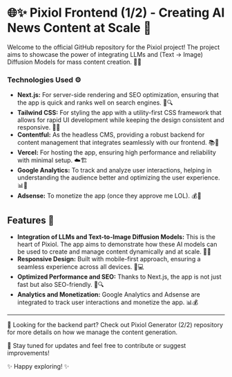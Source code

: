 # 🌐✨ Pixiol Frontend (1/2) - Creating AI News Content at Scale 🚀

Welcome to the official GitHub repository for the Pixiol project! The project aims to showcase the power of integrating LLMs and (Text -> Image) Diffusion Models for mass content creation. 🤖🎨

### Technologies Used ⚙️

- **Next.js:** For server-side rendering and SEO optimization, ensuring that the app is quick and ranks well on search engines. 🚀🔍
- **Tailwind CSS:** For styling the app with a utility-first CSS framework that allows for rapid UI development while keeping the design consistent and responsive. 🎨📐
- **Contentful:** As the headless CMS, providing a robust backend for content management that integrates seamlessly with our frontend. 📚🔗
- **Vercel:** For hosting the app, ensuring high performance and reliability with minimal setup. ☁️🏗️
- **Google Analytics:** To track and analyze user interactions, helping in understanding the audience better and optimizing the user experience. 📊👀
- **Adsense:** To monetize the app (once they approve me LOL). 💰💸

## Features 🌟

- **Integration of LLMs and Text-to-Image Diffusion Models:** This is the heart of Pixiol. The app aims to demonstrate how these AI models can be used to create and manage content dynamically and at scale. 🤖🎨
- **Responsive Design:** Built with mobile-first approach, ensuring a seamless experience across all devices. 📱💻
- **Optimized Performance and SEO:** Thanks to Next.js, the app is not just fast but also SEO-friendly. 🚀🔍
- **Analytics and Monetization:** Google Analytics and Adsense are integrated to track user interactions and monetize the app. 📊💰

---

👀 Looking for the backend part? Check out Pixiol Generator (2/2) repository for more details on how we manage the content generation.

🙌 Stay tuned for updates and feel free to contribute or suggest improvements!

✨ Happy exploring! ✨
